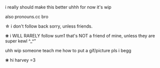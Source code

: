 i really should make this better uhhh for now it's wip

also pronouns.cc bro

☆ i don't follow back sorry, unless friends. 

❀ i WILL RARELY follow sum1 that's NOT a friend of mine, unless they are super kewl ^_^"

uhh wip someone teach me how to put a 
gif/picture pls i begg

❀ hi harvey =3

